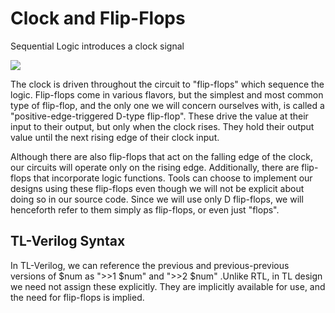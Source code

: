 
# Clock and Flip-Flops

Sequential Logic introduces a clock signal 

![](https://learn.circuitverse.org/assets/images/clock_signal.jpg)

The clock is driven throughout the circuit to "flip-flops" which sequence the logic. Flip-flops come in various flavors, but the simplest and most common type of flip-flop, and the only one we will concern ourselves with, is called a "positive-edge-triggered D-type flip-flop". These drive the value at their input to their output, but only when the clock rises. They hold their output value until the next rising edge of their clock input.

Although there are also flip-flops that act on the falling edge of the clock, our circuits will operate only on the rising edge. Additionally, there are flip-flops that incorporate logic functions. Tools can choose to implement our designs using these flip-flops even though we will not be explicit about doing so in our source code. Since we will use only D flip-flops, we will henceforth refer to them simply as flip-flops, or even just "flops".

## TL-Verilog Syntax

In TL-Verilog, we can reference the previous and previous-previous versions of $num as ">>1 $num" and ">>2 $num"   .Unlike RTL, in TL design we need not assign these explicitly. They are implicitly available for use, and the need for flip-flops is implied.
